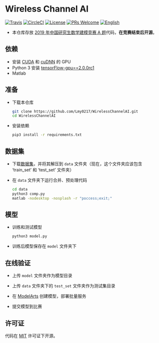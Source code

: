 # Wireless Channel AI
[![Travis](https://img.shields.io/travis/Lmy0217/WirelessChannelAI.svg?branch=master&label=Travis+CI)](https://www.travis-ci.org/Lmy0217/WirelessChannelAI) [![CircleCI](https://img.shields.io/circleci/project/github/Lmy0217/WirelessChannelAI.svg?branch=master&label=CircleCI)](https://circleci.com/gh/Lmy0217/WirelessChannelAI) [![License](https://img.shields.io/badge/license-MIT-blue.svg)](LICENSE) [![PRs Welcome](https://img.shields.io/badge/PRs-welcome-brightgreen.svg)](https://github.com/Lmy0217/WirelessChannelAI/pulls) [![English](https://img.shields.io/badge/README-English-blue.svg)](README_en.md)

* 本仓库存放 [2019 年中国研究生数学建模竞赛 A 题](https://developer.huaweicloud.com/competition/competitions/1000013923/introduction)代码，**在竞赛结束后开源**。

## 依赖
- 安装 [CUDA](https://developer.nvidia.com/cuda-toolkit) 和 [cuDNN](https://developer.nvidia.com/cudnn) 的 GPU
- Python 3 安装 [tensorFlow-gpu==2.0.0rc1](https://github.com/tensorflow/tensorflow)
- Matlab

## 准备
- 下载本仓库
  ```bash
  git clone https://github.com/Lmy0217/WirelessChannelAI.git
  cd WirelessChannelAI
  ```

- 安装依赖
  ```bash
  pip3 install -r requirements.txt
  ```

## 数据集

- 下载[数据集](https://developer.huaweicloud.com/competition/competitions/1000013923/circumstances)，并将其解压到 `data` 文件夹（现在，这个文件夹应该包含 ‘train_set’ 和 ‘test_set’ 文件夹）

- 在 `data` 文件夹下运行合并、预处理代码
  ```bash
  cd data
  python3 comp.py
  matlab -nodesktop -nosplash -r "poccess;exit;"
  ```

## 模型
- 训练和测试模型
  ```bash
  python3 model.py
  ```

- 训练后模型保存在 `model` 文件夹下

## 在线验证

- 上传 `model` 文件夹作为模型目录

- 上传 `data` 文件夹下的 `test_set` 文件夹作为测试集目录

- 在 [ModelArts](https://console.huaweicloud.com/modelarts) 创建模型，部署批量服务

- 提交模型到比赛

## 许可证
代码在 [MIT](LICENSE) 许可证下开源。